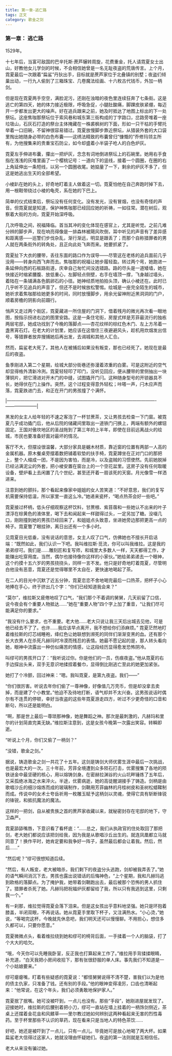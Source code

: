 ```yaml
---
title: 第一章-逃亡路
tags: 正文
category: 歌金之剑
---
```




### 第一章： 逃亡路

1529年。



<!-- 如果十七年后，也就是1546年，桑提亚王得知，在那个曾改变了密赫拉大陆无数人命运的至关重要的夜晚，他的继承人却正灰头土脸地逃亡在肮脏的小巷里，躲避巡警队的追捕，他一定会硬撑着在临终前撤销自己的遗命。 -->

十七年后，当富可敌国的巴辛托斯·蔗芦辗转周旋，花费重金，托人请霓夏女士出山，好教他女儿学剑的时候，不会相信她曾是一名无耻夜盗的荒唐传言。上个月，霓夏最后一次跟着“扁鲨”丹狄出手，目标就是蔗芦家位于北叠镇的别墅；夜盗们倾巢出动，一行九人偷到了三箱珠宝、几卷魔法绘画、十六枚古代钱币，外加一柄剑。

<!-- 所幸霓夏一直把自己做贼的经历隐藏得很好。 -->

但是现在霓夏两手空空，满脸泥污，还刚在浊暗的夜色里连续狂奔了七条街。这是逃亡的第四天，她的体力接近极限，呼吸急促，小腿肚酸痛，脚踝皮肤紧绷，每迈开一步都发出更大的噪声。好在追兵跟来之前，她及时抵达了地图上标出的下一处祭坛。这座焦咖那祭坛位于索风巷和城东第三街构成的丁字路口，岔路旁堆着一座垃圾山，石灰石打造的祭台主体掩藏在一株裘枫树的下面，形如一只干枯的手臂托举着一口旧碗，不留神很容易错过。霓夏放慢脚步靠近祭坛，从猎装外套的大口袋里掏出她随身必带的白色布囊——这绣法精致的布囊曾归“慷慨的”乔修玛领主所有，为他搜集来的贵重宝石防尘，如今却盛着小半袋子呛人的白色炉灰。

霓夏左手伸进布囊，攥出一把炉灰，念念有词地倒进祭坛上的石碗里。她用右手食指在浅浅的灰堆里画了一个樱桃记号：一道向下的竖线，接着一个圆圈，在圈的右上角延伸出一条短线，以另一个圆圈收尾。她掂量了一下，剩余的炉灰不多了，但这是她逃出生天的全部希望。

小棱趴在她的头上，好奇地盯着主人做着这一切。霓夏怕他在自己奔跑时掉下去，用一根鞋带绕过小棱的龟壳，系在她的下巴上。

简单的仪式结束后，祭坛没有任何变化。没有发光，没有冒烟，也没有奇怪的声音。但霓夏就是知道，保护神焦咖那已经回应她的祈祷，一如往常。潜在树后，观察着大街的方向，霓夏开始深呼吸。

几次呼吸之间，祝福降临。首当其冲的变化体现在感官上，尤其是听觉。之前几难分辨的脚步声，现在响亮得像是一排森林被飓风吹倒，耳中听见的声音有了差异感和距离感——巡警们步伐杂乱，渐行渐远，明显是跟丢了；而那个自称猎罪者的男人就在两条街外的转角处，且正向此处飞奔而来。她要抓紧了。

霓夏扯下大衣的腰带，丢往东面的路口作为误导——尽管这在老练的追兵面前几乎没用——转身向西飞奔而去。焦咖那的祝福让她步履轻盈。转过两个弯，她跑进一条延伸向西的石板路街道，庆幸自己匆忙间没选错路。路的尽头是一道矮墙，她在快接近时缩紧腰腹、放低重心，左脚轻点侧壁，右手在墙顶一撑，飞身越过墙头，着陆在一条铺满各色鹅卵石的小径。她神经质地拍拍头顶，确认小棱还在。此时已几乎听不见追兵的声音了，但还不是时候放松警惕。绘城是一座完全陌生的城市，她祈求着焦咖那给她更多的时间，同时放慢脚步，用余光留神附近黑洞洞的门户，顺着房檐的阴影向前蹑行。

悄声又走过两个街区，霓夏藏进一所住屋的门洞下，借着残月的微光再次看一眼地图，按指示拐进右边的图里安路。这是一条住宅街，房屋式样是芳菲最流行的独栋两层宅邸，她成功找到了今晚的落脚点——杏花纹样的棕红色木门、左上方吊着一盏黑宵石灯。在老大的计划里，她应该在这借住三夜避避风头，趁机用炊烟发出信号，等猎罪者放弃搜捕她后再出发，去谒城和其他人汇合。

然而，扁鲨老大死了。其他人在被捕后如果没有叛变，那也已经死了。她现在是最后的夜盗。

鱼季刚进入第二个星期，绘城大部分街巷还弥漫着浓重的白雾。可是这附近的空气却显得格外清新冷洌。霓夏轻轻叩了叩门，没听见回应，便从腰带的里侧抽出一块薄铜片，把它滑进对开木门的中缝，试图撬开门闩。这种随身型号的开锁器具不长，她得伏在门上操作。突然，这个过程变得意外轻松；咔嗒一声，闩木应声而落，霓夏跌进门去，和正在开门的男孩撞了个满怀。

|—————————————————————————————————-———————|


黑发的女主人给年轻的不速之客泡了一杯甘蔗茶，又让男孩去检查一下门窗。被霓夏几乎成功撬门后，他从后院的储藏间里取出一道铁门闩换上，两端有额外的螺钮固定。王国对傲坎地区的圣战拖到了第三年的上半年，即使在目前远离战火的绘城，市民也要准备好面对最坏的情况。

客厅不大，但摆设很温馨，大部分家具是樾木材质，靠近窗的位置有两部一人高的金属机器。原木餐桌旁摆着数把铺着软垫的扶手椅，霓夏蹲坐在正对门口的那把上，整个人缩成一团，不是因为害怕，而是冷，以及盗贼的习惯使然。先前她脱掉已经沾满泥尘的外套，把小棱安置在窗台上的一个空花盆里。这房子没有任何取暖设备，壁炉看上去闲置了几个世纪，甚至还开着一扇该死的天窗。月光像雪一样洒进来。

注意到她的颤抖，那个看起来像家中姐姐的女人苦笑道：“不好意思，我们的复写机需要保持低温，所以家里一直这么冷。”她递来瓷杯，“喝点热茶会好一些吧。”

霓夏接过杯柄，低头仔细观察这杯饮料，甘蔗根、紫苜蓿和一些她认不出来的叶子漂浮在棕黄色的液体里，喝下去和闻起来一样甜得过头，一定另加了糖。没啜几口，刚刚撞到她的男孩已经回来了，和姐姐点头致意，坐进她旁边那把更高一点的椅子。霓夏瞥了眼挂钟，离日出还有一个多小时。

见霓夏目光低垂，没有说话的意思，女主人叹了口气，仿佛她也不擅长开启话端：“既然如此，我们认识一下吧。我叫维拉斯·觅流，你可以叫我维拉。这是我的弟弟缪可。我们是……雕刻匠和复写师，和城里大多数人一样，天天都得工作，才能赚出吃穿用度。当然，偶尔也接待像你这样的小家伙。”她给弟弟递去一个眼神，这个约摸十五六岁的男孩挠挠头，同样一言不发。他只是好奇地盯着霓夏，尽管明白他没有恶意，霓夏还是觉得哪里不太自在，更快速地喝起了茶。

在二人的目光中沉默了近五分钟，霓夏恋恋不舍地喝完最后一口热茶，把杯子小心地捧在手心，终于挤出几个字：“你们已经知道我会来？”

“莫尔”，维拉斯又疲倦地叹了口气，“我们那个不着调的舅舅，几天前留了口信，说今夜会有个重要人物抵达……”她在“重要人物”四个字上加了重音，“让我们尽可能满足你的要求。”

“我没有什么要求，也不重要。老大他……老大只说让我三天后出城去见他，可是他已经去不了了。也许……我应该早点离开，我不想给你们添麻烦。” 霓夏茫然地盯着维拉斯的灯芯绒睡袍，绛红色让她联想到濒死的同伴们渐渐变黑的血。还有那个长大衣男人在杀死凡赫玛时冷漠而残忍的表情。她最不愿记起的是，那人转头看向她，眼神中流露出一种仿似痛苦的情感，让这段经历显得愈发恐怖阴冷。

叫缪可的男孩开口了：“我听说过你。你是他们的一员，伤痕夜盗。”他从霓夏的右手边探出头来，双手无意识地揉捏着餐巾，显得倒比刚逃亡至此的她更加紧张。

她打了个冷颤，回过神来：“嗯。我叫霓夏，是第九夜盗。我们——”

“你们很厉害。听说去年你们偷了一尊神像，好像值几万壳币，但是却没拿去卖掉，而是建了个小教堂。”他迫不及待地打断，语气却并不太兴奋。这男孩说话时偶尔有不连贯的停顿，幸好当夜盗的这些年霓夏游走四方，听过不少更奇怪的口音和断句，所以还是能明白。

“啊，那是世上最后一尊琐那神像，她是舞蹈之神。那次是最刺激的，凡赫玛和里尔的计划简直完美无缺。”维拉斯注意到，这是女孩今晚第一次露出笑容。转瞬即逝。

“听说上个月，你们又偷了一柄剑？”

“没错，歌金之剑。”

据说，铸造歌金之剑一共花了十五年。这剑是铸剑大师优雾生涯中最后一次挑战，也是最宏大的一次。三十年前，芳菲全境遭到众多陨石打击，优雾搜集了各地的陨铁谜金中最坚硬的核心，用以熔铸剑身。在密赫拉渊谷的火山坑畔锤炼了五年后，又采孤绝冰海之水来淬火。半途，优雾病逝，她的高徒醒湖接手了铸造。剑柄是由歌唱沙丘的细沙熔炼而成的玻璃制作，剑鞘用芳菲幽林的月桂树皮和圣树松蜡鞣制而成。传说中的女术士夸岳祈用一枚雕玉赋予这柄剑以灵魂，使得它具有斩断锋锐的锋锐，和抵抗魔法的魔法。

这样的一把剑，自从被贵族之首的蔗芦家收藏以来，就秘密封存在宅邸的地下，守卫森严。

霓夏舔舔嘴唇，下意识看了看杯底：“……总之，我们从执政官的住处取回了那把剑，老大她们都说应该把剑给我，因为我是从歌唱沙丘出生的。就连凤凰都立马就同意了！换作平时，她肯定要和我争好一阵子，虽然最后都会让着我。然后，然后……”

“然后呢？”缪可很想知道后续。

“然后，有人叛变，老大被暗杀，我们剩下的夜盗分头逃跑，剑却被我弄丢了。”她的语气瞬间消沉下去，男孩也露出说错话的后悔神色，“上个星期，我和凡赫玛逃到欧格的落脚点。为了掩护我，她带着剑鞘跑出去，最后被那个恐怖的男人抓住了。猎罪者杀死了她。凡赫玛把祝福炉灰都留给了我，所以只有我逃到这里，只剩我一个。”

有一刹那，维拉觉得霓夏会落下泪来。但是这女孩出乎意料地坚强。她只是环抱着膝盖，半闭双眼，不再说话。她从霓夏手里取下杯子，又注满热水。“小心烫，”她说，“等喝完这杯，今晚就先休息吧，我们明天还可以慢慢聊。不用担心，想住多久都可以，只要你愿意。”

霓夏微微点头，看着维拉绕到她和缪可的椅背后面，一手揉着一个人的脑袋，打了个大大的哈欠。

“哦，今天你可以先睡我卧室，反正我也打算起来工作了。”维拉用手背揉揉眼睛，补充道，“白天我把小房间收拾下，那有张很舒服的单人床。事先我们不知道是一个小姑娘要来。”

缪可瘪瘪嘴，盯着有些疑惑的霓夏说：“都怪舅舅说得不清不楚，害我们以为是他的债主仇家，只准备了钱。还有别的手段。”他的眼神变得凌厉，口齿也清晰起来：“他常说，在这个年头，我们必须勇敢地保护家人。”

霓夏抿了抿嘴。她可没被吓到，一点儿也没有。那些“手段”，她刚进屋就发现了。迎接她时，维拉斯的后腰别着把小刀，缪可一直站在墙上挂着的一柄饰剑侧近，茶桌上还摆着金花韭和风鳍草——里尔教过她如何辨别这两种看起来无害的烈性毒药。至于杯里那些不认识的草药，现在看来只是当地人的特色茶饮……

好吧，她还是被吓到了一点儿，只有一点儿。毕竟她可是放心地喝了两大杯。如果扁鲨老大信得过这家人，她就没理由怀疑她们。夜盗的第一法则就是互相信任。

老大从来没有骗过她。





<!-- More info: [Deployment](https://hexo.io/docs/one-command-deployment.html) -->
